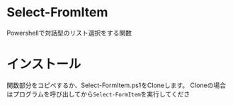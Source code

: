 # Select-FromItem
Powershellで対話型のリスト選択をする関数

# インストール
関数部分をコピペするか、Select-FormItem.ps1をCloneします。
Cloneの場合はプログラムを呼び出してから```Select-FormItem```を実行してくださ
